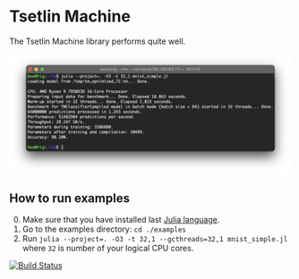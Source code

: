 # Tsetlin Machine

The Tsetlin Machine library performs quite well.

<img src="https://raw.githubusercontent.com/BooBSD/Tsetlin.jl/main/raw/benchmark.png">

How to run examples
-------------------

0. Make sure that you have installed last [Julia language](https://julialang.org/downloads/).
1. Go to the examples directory: `cd ./examples`
2. Run `julia --project=. -O3 -t 32,1 --gcthreads=32,1 mnist_simple.jl` where `32` is number of your logical CPU cores.


[![Build Status](https://github.com/BooBSD/Tsetlin.jl/actions/workflows/CI.yml/badge.svg?branch=main)](https://github.com/BooBSD/Tsetlin.jl/actions/workflows/CI.yml?query=branch%3Amain)
